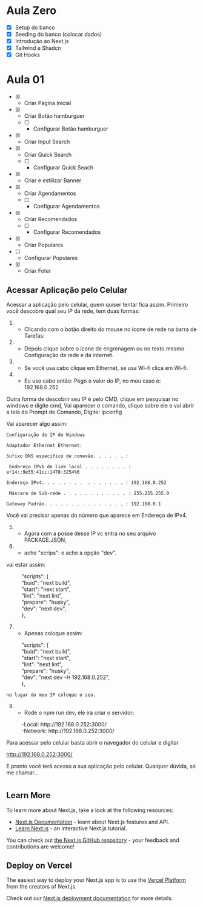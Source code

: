 # Aula Zero
- [x] Setup do banco
- [x] Seeding do banco (colocar dados)
- [x] Introdução ao Next.js
- [x] Tailwind e Shadcn
- [x] Git Hooks

# Aula 01

- [x] - Criar Página Inicial
- [x] - Criar Botão hamburguer
  - [ ] - Configurar Botão hamburguer
- [x] - Criar Input Search
- [x] - Criar Quick Search
  - [ ] - Configurar Quick Seach
- [x] - Criar e estilizar Banner
- [x] - Criar Agendamentos
  - [ ] - Configurar Agendamentos
- [x] - Criar Recomendados
  - [ ] - Configurar Recomendados
- [x]  - Criar Populares
  - [ ]  - Configurar Populares
- [x]   - Criar Foter

## Acessar Aplicação pelo Celular

Acessar a aplicação pelo celular, quem quiser tentar fica assim. Primeiro você descobre qual seu IP da rede, tem duas formas:

01)	- Clicando com o botão direito do mouse no ícone de rede na barra de Tarefas: 
 
02)	- Depois clique sobre o ícone de engrenagem ou no texto mesmo Configuração da rede e da internet.

03)	- Se você usa cabo clique em Ethernet, se usa Wi-fi clica em Wi-fi.

04)	-  Eu uso cabo então: Pego o valor do IP, no meu caso é: 192.168.0.252. 

Outra forma de descobrir seu IP é pelo CMD, clique em pesquisar no windows e digite cmd, Vai aparecer o comando, clique sobre ele e vai abrir a tela do Prompt de Comando,
Digite: Ipconfig

Vai aparecer algo assim:

    Configuração de IP do Windows

    Adaptador Ethernet Ethernet:

    Sufixo DNS específico de conexão. . . . . . :

     Endereço IPv6 de link local . . . . . . . . : er14::9e55:41cc:1478:3254%6

    Endereço IPv4. . . . . . . .  . . . . . . . : 192.168.0.252

     Máscara de Sub-rede . . . . . . . . . . . . : 255.255.255.0

    Gateway Padrão. . . . . . . . . . . . . . . : 192.168.0.1

Você vai precisar apenas do número que aparece em Endereço de IPv4.

05)	- Agora com a posse desse IP vc entra no seu arquivo PACKAGE.JSON,

 
06)	- ache "scrips": e ache a opção "dev".
 
vai estar assim:

<dl>
    <dd>"scripts": {</dd>
    <dd>"buid": "next build",</dd>
    <dd>"start": "next start",</dd>
    <dd>"lint": "next lint",</dd>
    <dd>"prepare": "husky",</dd>
    <dd>"dev": "next dev",</dd>
    <dd>}, 
</dl>

07)	- Apenas coloque assim:

<dl>
    <dd>"scripts": {</dd>
    <dd>"buid": "next build",</dd>
    <dd>"start": "next start",</dd>
    <dd>"lint": "next lint",</dd>
    <dd>"prepare": "husky",</dd>
    <dd>"dev": "next dev -H 192.168.0.252",</dd>
    <dd>}, 
</dl>


    no lugar do meu IP coloque o seu.

08)	- Rode o npm run dev, ele ira criar o servidor:

<dl>
    <dd>-Local: http://192.168.0.252:3000/</dd>
    <dd>-Network: http://192.168.0.252:3000/</dd>
</dl>

Para acessar pelo celular basta abrir o navegador do celular e digitar

http://192.168.0.252:3000/ 

E pronto você terá acesso a sua aplicação pelo celular. Qualquer dúvida, só me chamar...

#

## Learn More

To learn more about Next.js, take a look at the following resources:

- [Next.js Documentation](https://nextjs.org/docs) - learn about Next.js features and API.
- [Learn Next.js](https://nextjs.org/learn) - an interactive Next.js tutorial.

You can check out [the Next.js GitHub repository](https://github.com/vercel/next.js/) - your feedback and contributions are welcome!

## Deploy on Vercel

The easiest way to deploy your Next.js app is to use the [Vercel Platform](https://vercel.com/new?utm_medium=default-template&filter=next.js&utm_source=create-next-app&utm_campaign=create-next-app-readme) from the creators of Next.js.

Check out our [Next.js deployment documentation](https://nextjs.org/docs/deployment) for more details.
